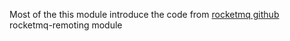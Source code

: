 Most of the this module introduce the code from [rocketmq github](https://github.com/apache/rocketmq) rocketmq-remoting module